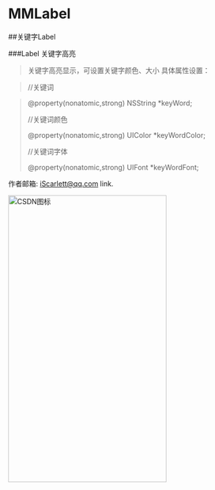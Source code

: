 # MMLabel

##关键字Label

###Label 关键字高亮
>关键字高亮显示，可设置关键字颜色、大小
>具体属性设置：

>//关键词

> @property(nonatomic,strong) NSString *keyWord;
> 
> //关键词颜色
> 
> @property(nonatomic,strong) UIColor *keyWordColor;
> 
> //关键词字体
> 
>@property(nonatomic,strong) UIFont *keyWordFont;


作者邮箱:  <iScarlett@qq.com> link.


>

<img src="http://i12.tietuku.com/9459b7f341af05d3.png" width = "320" height = "580" alt="CSDN图标" />
